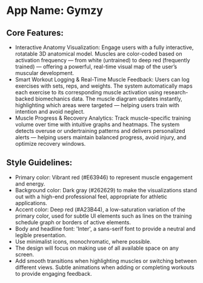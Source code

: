 # **App Name**: Gymzy

## Core Features:

- Interactive Anatomy Visualization: Engage users with a fully interactive, rotatable 3D anatomical model. Muscles are color-coded based on activation frequency — from white (untrained) to deep red (frequently trained) — offering a powerful, real-time visual map of the user’s muscular development.
- Smart Workout Logging & Real-Time Muscle Feedback: Users can log exercises with sets, reps, and weights. The system automatically maps each exercise to its corresponding muscle activation using research-backed biomechanics data. The muscle diagram updates instantly, highlighting which areas were targeted — helping users train with intention and avoid neglect.
- Muscle Progress & Recovery Analytics: Track muscle-specific training volume over time with intuitive graphs and heatmaps. The system detects overuse or undertraining patterns and delivers personalized alerts — helping users maintain balanced progress, avoid injury, and optimize recovery windows.

## Style Guidelines:

- Primary color: Vibrant red (#E63946) to represent muscle engagement and energy.
- Background color: Dark gray (#262629) to make the visualizations stand out with a high-end professional feel, appropriate for athletic applications.
- Accent color: Deep red (#A23B44), a low-saturation variation of the primary color, used for subtle UI elements such as lines on the training schedule graph or borders of active elements.
- Body and headline font: 'Inter', a sans-serif font to provide a neutral and legible presentation.
- Use minimalist icons, monochromatic, where possible.
- The design will focus on making use of all available space on any screen.
- Add smooth transitions when highlighting muscles or switching between different views. Subtle animations when adding or completing workouts to provide engaging feedback.